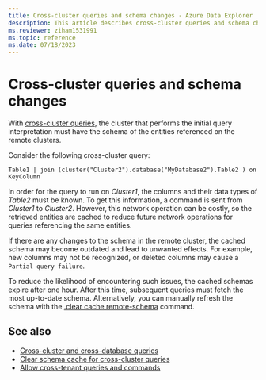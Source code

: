 ```yaml
---
title: Cross-cluster queries and schema changes - Azure Data Explorer
description: This article describes cross-cluster queries and schema changes in Azure Data Explorer.
ms.reviewer: ziham1531991
ms.topic: reference
ms.date: 07/18/2023
---
```


# Cross-cluster queries and schema changes

With [cross-cluster queries](../query/cross-cluster-or-database-queries.md), the cluster that performs the initial query interpretation must have the schema of the entities referenced on the remote clusters.

Consider the following cross-cluster query:

```kusto
Table1 | join (cluster("Cluster2").database("MyDatabase2").Table2 ) on KeyColumn
```

In order for the query to run on *Cluster1*, the columns and their data types of *Table2* must be known. To get this information, a command is sent from *Cluster1* to *Cluster2*. However, this network operation can be costly, so the retrieved entities are cached to reduce future network operations for queries referencing the same entities.

If there are any changes to the schema in the remote cluster, the cached schema may become outdated and lead to unwanted effects. For example, new columns may not be recognized, or deleted columns may cause a `Partial query failure`.

To reduce the likelihood of encountering such issues, the cached schemas expire after one hour. After this time, subsequent queries must fetch the most up-to-date schema. Alternatively, you can manually refresh the schema with the [.clear cache remote-schema](../management/clear-cross-cluster-schema-cache.md) command.

## See also

* [Cross-cluster and cross-database queries](../query/cross-cluster-or-database-queries.md)
* [Clear schema cache for cross-cluster queries](../management/clear-cross-cluster-schema-cache.md)
* [Allow cross-tenant queries and commands](../access-control/cross-tenant-query-and-commands.md)
